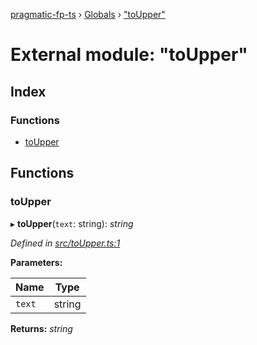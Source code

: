 [pragmatic-fp-ts](../README.md) › [Globals](../globals.md) › ["toUpper"](_toupper_.md)

# External module: "toUpper"

## Index

### Functions

* [toUpper](_toupper_.md#toupper)

## Functions

###  toUpper

▸ **toUpper**(`text`: string): *string*

*Defined in [src/toUpper.ts:1](https://github.com/hermann-p/pragmatic-fp-ts/blob/4c86847/src/toUpper.ts#L1)*

**Parameters:**

Name | Type |
------ | ------ |
`text` | string |

**Returns:** *string*
